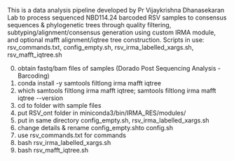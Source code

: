 This is a data analysis pipeline developed by Pr Vijaykrishna Dhanasekaran Lab to process sequenced NBD114.24 barcoded RSV samples to consensus sequences & phylogenetic trees through quality filtering, subtyping/alignment/consensus generation using custom IRMA module, and optional mafft alignment/iqtree tree construction.
Scripts in use: rsv_commands.txt, config_empty.sh, rsv_irma_labelled_xargs.sh, rsv_mafft_iqtree.sh

0)  obtain fastq/bam files of samples  (Dorado Post Sequencing Analysis - Barcoding)
1)	conda install -y samtools filtlong irma mafft iqtree
2)	which samtools filtlong irma mafft iqtree; samtools filtlong irma mafft iqtree --version
3)	cd to folder with sample files
4)	put RSV_ont folder in miniconda3/bin/IRMA_RES/modules/
5)	put in same directory config_empty.sh, rsv_irma_labelled_xargs.sh
6)	change details & rename config_empty.shto config.sh
7)	use rsv_commands.txt for commands
8)	bash rsv_irma_labelled_xargs.sh
9)  bash rsv_mafft_iqtree.sh

